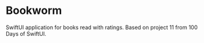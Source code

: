 # Bookworm
SwiftUI application for books read with ratings. Based on project 11 from 100 Days of SwiftUI.
